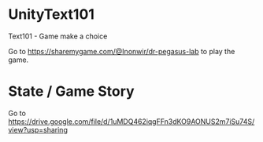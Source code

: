 # UnityText101
Text101 - Game make a choice

Go to https://sharemygame.com/@Inonwir/dr-pegasus-lab to play the game.

# State / Game Story
Go to https://drive.google.com/file/d/1uMDQ462iqgFFn3dKO9AONUS2m7iSu74S/view?usp=sharing
